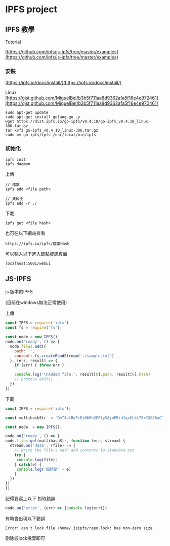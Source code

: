# IPFS project

## IPFS 教學

Tutorial

[https://github.com/ipfs/js-ipfs/tree/master/examples](https://github.com/ipfs/js-ipfs/tree/master/examples)

### 安裝

[https://ipfs.io/docs/install/](https://ipfs.io/docs/install/)

Linux [https://gist.github.com/MiguelBel/b3b5f711aa8d9362afa5f16e4e972461](https://gist.github.com/MiguelBel/b3b5f711aa8d9362afa5f16e4e972461)

```text
sudo apt-get update
sudo apt-get install golang-go -y
wget https://dist.ipfs.io/go-ipfs/v0.4.10/go-ipfs_v0.4.10_linux-386.tar.gz
tar xvfz go-ipfs_v0.4.10_linux-386.tar.gz
sudo mv go-ipfs/ipfs /usr/local/bin/ipfs
```

### 初始化

```text
ipfs init
ipfs daemon
```

上傳

```text
// 檔案
ipfs add <file path>

// 資料夾
ipfs add -r ./
```

下載

```text
ipfs get <file hash>
```

也可在以下網站查看

```text
https://ipfs.io/ipfs/檔案Hash
```

可以輸入以下進入節點資訊頁面

```text
localhost:5001/webui
```

## JS-IPFS

js 版本的IPFS

\(目前在windows無法正常使用\)

上傳

```javascript
const IPFS = require('ipfs')
const fs = require('fs');

const node = new IPFS()
node.on('ready', () => {
  node.files.add({
    path: '',
    content: fs.createReadStream('./sample.txt')
  }, (err, result) => {
    if (err) { throw err }

    console.log('\nAdded file:', result[0].path, result[0].hash)
    // process.exit()
  })
})
```

下載

```javascript
const IPFS = require('ipfs');

const multihashStr  = 'QmT4sfBdFcEiNbRh2FZfyX8jmFBr41qzKLkL75xYXG36aC';

const node  = new IPFS();

node.on('ready', () => {
node.files.get(multihashStr, function (err, stream) {
  stream.on('data', (file) => {
    // write the file's path and contents to standard out
    try {
     console.log(file);
    } catch(e) {
     console.log('錯誤是' + e)
    }
  })
})
});
```

記得要寫上以下 抓取錯誤

```javascript
node.on('error', (err) => {console.log(err)})
```

有時會出現以下錯誤

```text
Error: can't lock file /home/.jsipfs/repo.lock: has non-zero size
```

刪除該lock檔案即可

